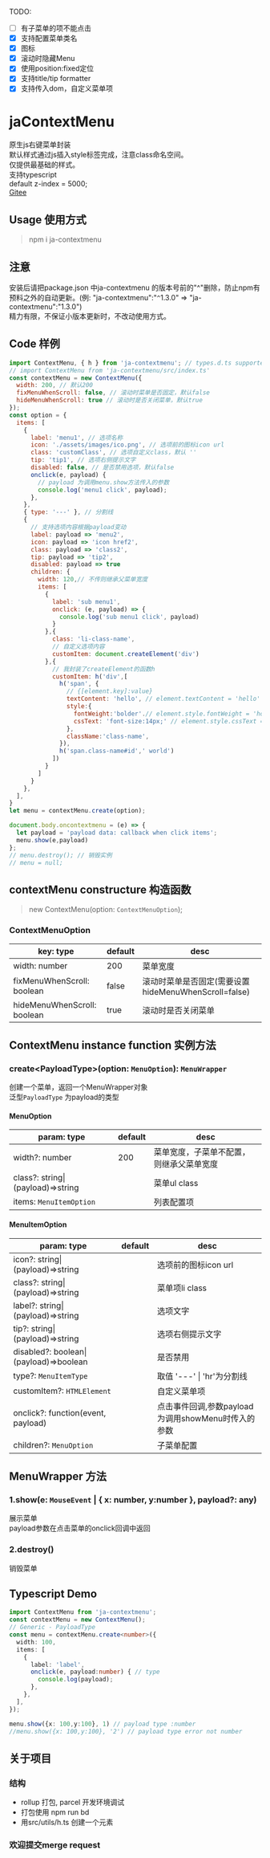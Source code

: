 TODO: 
- [ ] 有子菜单的项不能点击
- [x] 支持配置菜单类名
- [x] 图标 
- [x] 滚动时隐藏Menu
- [x] 使用position:fixed定位
- [x] 支持title/tip formatter
- [x] 支持传入dom，自定义菜单项

# jaContextMenu
原生js右键菜单封装<br>
默认样式通过js插入style标签完成，注意class命名空间。<br>
仅提供最基础的样式。<br>
支持typescript<br>
default z-index = 5000;<br>
[Gitee](https://gitee.com/japlus/ja-context-menu)
## Usage 使用方式
> npm i ja-contextmenu
## 注意
安装后请把package.json 中ja-contextmenu 的版本号前的"^"删除，防止npm有预料之外的自动更新。(例: "ja-contextmenu":"`^`1.3.0" => "ja-contextmenu":"1.3.0")  
精力有限，不保证小版本更新时，不改动使用方式。
## Code 样例
```javascript
import ContextMenu, { h } from 'ja-contextmenu'; // types.d.ts supported
// import ContextMenu from 'ja-contextmenu/src/index.ts'  
const contextMenu = new ContextMenu({
  width: 200, // 默认200
  fixMenuWhenScroll: false, // 滚动时菜单是否固定，默认false
  hideMenuWhenScroll: true // 滚动时是否关闭菜单，默认true
});
const option = {
  items: [
    { 
      label: 'menu1', // 选项名称
      icon: './assets/images/ico.png', // 选项前的图标icon url
      class: 'customClass', // 选项自定义class，默认 ''
      tip: 'tip1', // 选项右侧提示文字
      disabled: false, // 是否禁用选项，默认false
      onclick(e, payload) {
        // payload 为调用menu.show方法传入的参数
        console.log('menu1 click', payload);
      },
    },
    { type: '---' }, // 分割线
    { 
      // 支持选项内容根据payload变动
      label: payload => 'menu2', 
      icon: payload => 'icon href2',
      class: payload => 'class2',
      tip: payload => 'tip2',
      disabled: payload => true
      children: {
        width: 120,// 不传则继承父菜单宽度
        items: [
          {
            label: 'sub menu1',
            onclick: (e, payload) => {
              console.log('sub menu1 click', payload)
            }
          },{
            class: 'li-class-name',
            // 自定义选项内容
            customItem: document.createElement('div')
          },{
            // 我封装了createElement的函数h
            customItem: h('div',[
              h('span', {
                // {[element.key]:value}
                textContent: 'hello', // element.textContent = 'hello'
                style:{
                  fontWeight:'bolder'.// element.style.fontWeight = 'holder'
                  cssText: 'font-size:14px;' // element.style.cssText = 'font-size:14px;'
                }, 
                className:'class-name', 
              }),
              h('span.class-name#id',' world')
            ])
          }
        ]
      }
    },
  ],
}
let menu = contextMenu.create(option);

document.body.oncontextmenu = (e) => {
  let payload = 'payload data: callback when click items';
  menu.show(e,payload)
};
// menu.destroy(); // 销毁实例
// menu = null;
 ```
## contextMenu constructure 构造函数
> new ContextMenu(option: `ContextMenuOption`);

### ContextMenuOption
| key: type | default | desc |
|  ---- | ---- | ---- |
| width: number | 200 | 菜单宽度 |
| fixMenuWhenScroll: boolean | false | 滚动时菜单是否固定(需要设置hideMenuWhenScroll=false) |
| hideMenuWhenScroll: boolean | true | 滚动时是否关闭菜单 |
## ContextMenu instance function 实例方法
### create\<PayloadType\>(option: `MenuOption`): `MenuWrapper`
创建一个菜单，返回一个MenuWrapper对象  
泛型`PayloadType` 为payload的类型  
#### MenuOption
| param: type | default | desc |
| ---- | ---- | ---- |
| width?: number| 200 | 菜单宽度，子菜单不配置，则继承父菜单宽度 |
| class?: string\|(payload)=>string | | 菜单ul class |
| items: `MenuItemOption` |    | 列表配置项 |

#### MenuItemOption
| param: type | default | desc |
| ---- | ---- | ---- |
| icon?: string\|(payload)=>string |    | 选项前的图标icon url |
| class?: string\|(payload)=>string |    | 菜单项li class |
| label?: string\|(payload)=>string |    | 选项文字 |
| tip?: string\|(payload)=>string |    | 选项右侧提示文字 |
| disabled?: boolean\|(payload)=>boolean |    | 是否禁用 |
| type?: `MenuItemType` |     | 取值 '---' \| 'hr'为分割线 | 
| customItem?: `HTMLElement` |  | 自定义菜单项 |
| onclick?: function(event, payload)|   | 点击事件回调,参数payload为调用showMenu时传入的参数 |
| children?: `MenuOption` |     | 子菜单配置
## MenuWrapper 方法
### 1.show(e: `MouseEvent` | { x: number, y:number }, payload?: any)
展示菜单  
payload参数在点击菜单的onclick回调中返回
### 2.destroy()
销毁菜单

## Typescript Demo
```ts
import ContextMenu from 'ja-contextmenu';
const contextMenu = new ContextMenu();
// Generic - PayloadType
const menu = contextMenu.create<number>({
  width: 100,
  items: [
    {
      label: 'label',
      onclick(e, payload:number) { // type
        console.log(payload);
      },
    },
  ],
});

menu.show({x: 100,y:100}, 1) // payload type :number
//menu.show({x: 100,y:100}, '2') // payload type error not number

```

## 关于项目
### 结构
* rollup 打包, parcel 开发环境调试
* 打包使用 npm run bd
* 用src/utils/h.ts 创建一个元素

### 欢迎提交merge request